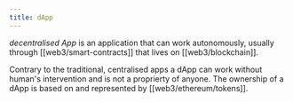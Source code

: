 ```yaml
---
title: dApp
---
```


_decentralised App_ is an application that can work autonomously, usually through [[web3/smart-contracts]] that lives on [[web3/blockchain]].

Contrary to the traditional, centralised apps a dApp can work without human's intervention and is not a proprierty of anyone. The ownership of a dApp is based on and represented by [[web3/ethereum/tokens]].
